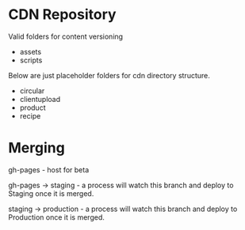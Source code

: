 CDN Repository
===============

Valid folders for content versioning
- assets
- scripts

Below are just placeholder folders for cdn directory structure.
- circular
- clientupload
- product
- recipe

Merging
=======
gh-pages - host for beta

gh-pages -> staging - a process will watch this branch and deploy to Staging once it is merged.

staging -> production - a process will watch this branch and deploy to Production once it is merged.


